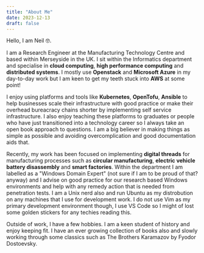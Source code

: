 ```yaml
---
title: "About Me"
date: 2023-12-13
draft: false
---
```


Hello, I am Neil 🤓.

 I am a Research Engineer at the Manufacturing Technology Centre and based within Merseyside in the UK. I sit within the Informatics department and specialise in **cloud computing**, **high performance computing** and **distributed systems**. I mostly use **Openstack** and **Microsoft Azure** in my day-to-day work but I am keen to get my teeth stuck into **AWS** at some point!

I enjoy using platforms and tools like **Kubernetes**, **OpenTofu**, **Ansible** to help businesses scale their infrastructure with good practice or make their overhead bureacracy chains shorter by implementing self service infrastructure. I also enjoy teaching these platforms to graduates or people who have just transitioned into a technology career so I always take an open book approach to questions. I am a big believer in making things as simple as possible and avoiding overcomplication and good documentation aids that.

Recently, my work has been focused on implementing **digital threads** for manufacturing processes such as **circular manufacturing**, **electric vehicle battery disassembly** and **smart factories**. Within the department I am labelled as a "Windows Domain Expert" (not sure if I am to be proud of that? anyway) and I advise on good practice for our research based Windows environments and help with any remedy action that is needed from penetration tests. I am a Unix nerd also and run Ubuntu as my distrobution on any machines that I use for development work. I do not use Vim as my primary development environment though, I use VS Code so I might of lost some golden stickers for any techies reading this.

Outside of work, I have a few hobbies. I am a keen student of history and enjoy keeping fit. I have an ever growing collection of books also and slowly working through some classics such as The Brothers Karamazov by Fyodor Dostoevsky. 
